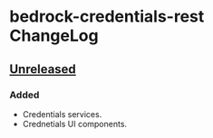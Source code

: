 # bedrock-credentials-rest ChangeLog

## [Unreleased]

### Added
- Credentials services.
- Crednetials UI components.

[Unreleased]: https://github.com/digitalbazaar/bedrock-express/compare/0.0.0...HEAD
